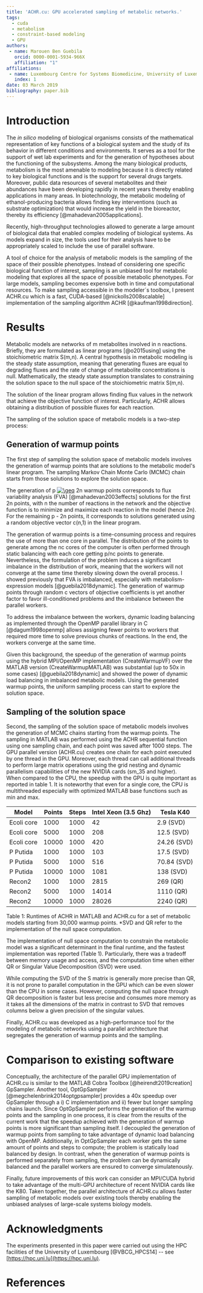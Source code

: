 ```yaml
---
title: 'ACHR.cu: GPU accelerated sampling of metabolic networks.'
tags:
  - cuda
  - metabolism
  - constraint-based modeling
  - GPU
authors:
 - name: Marouen Ben Guebila
   orcid: 0000-0001-5934-966X
   affiliation: "1"
affiliations:
 - name: Luxembourg Centre for Systems Biomedicine, University of Luxembourg, Esch-sur-Alzette, Luxembourg.
   index: 1
date: 03 March 2019
bibliography: paper.bib
---
```


# Introduction

The *in silico* modeling of biological organisms consists of the mathematical representation of key functions of a biological system and the study of its behavior in different conditions and environments. It serves as a tool for the support of wet lab experiments and for the generation of hypotheses about the functioning of the subsystems. Among the many biological 
products, 
metabolism is the most amenable to modeling because it is directly related to key biological functions and is the support for several drugs targets. 
Moreover, public data resources of several metabolites and their abundances have been developing rapidly in recent years thereby enabling applications in many areas. In biotechnology, the metabolic modeling 
of ethanol-producing bacteria allows 
finding key interventions (such as substrate optimization) that would increase the yield in the bioreactor, thereby its efficiency [@mahadevan2005applications].
 
Recently, high-throughput technologies allowed to generate a large amount of biological data that enabled complex modeling of biological systems. As models expand in size, the 
tools used for their analysis have to be appropriately scaled to include the use of parallel software.

A tool of choice for the analysis of metabolic models is the sampling of the space of their possible phenotypes. Instead of considering one specific biological function of interest, 
sampling is an unbiased tool for metabolic modeling that explores all the space of possible metabolic phenotypes. For large models, sampling becomes expensive both in time and computational resources. To make 
sampling accessible in the 
modeler´s toolbox, I present ACHR.cu which is a fast, CUDA-based [@nickolls2008scalable] implementation of the sampling algorithm ACHR [@kaufman1998direction].

# Results

Metabolic models are networks of m metabolites involved in n reactions. Briefly, they are formulated as linear programs [@o2015using] using the stoichiometric matrix S(m,n). A central hypothesis in metabolic modeling is the steady state assumption, meaning that generating fluxes are equal to degrading fluxes and the rate of change of metabolite concentrations is null. Mathematically, the steady state assumption translates to constraining the solution space to the null space of the stoichiometric matrix S(m,n). 

The solution of the linear program allows finding flux values in the network that achieve the objective function of interest. Particularly, ACHR allows obtaining a distribution of possible fluxes for each reaction.

The sampling of the solution space of metabolic models is a two-step process:

## Generation of warmup points

The first step of sampling the solution space of metabolic models involves the generation of warmup points that are solutions to the metabolic model's linear program. The sampling 
Markov Chain Monte Carlo (MCMC) chain starts from those solutions to explore the solution space. 

The generation of p <a href="https://www.codecogs.com/eqnedit.php?latex=\geq" target="_blank"><img src="https://latex.codecogs.com/gif.latex?\geq" title="\geq" /></a> 2n warmup points corresponds to flux variability analysis (FVA) [@mahadevan2003effects] solutions 
for the first 2n points, with n the number of reactions in the network and the objective function is to minimize and maximize each reaction in the model (hence 2n). For the remaining p - 2n points, it corresponds to solutions generated using a random objective vector c(n,1) in the linear program.

The generation of warmup points is a time-consuming process and requires the use of more than one core in parallel. The distribution of the points to generate among the nc cores of the computer is often performed through static balancing with each core getting p/nc points to generate. Nevertheless, the formulation of the problem induces a significant imbalance in the distribution of work, meaning that the workers will not converge at the same time thereby slowing down the overall process. I showed previously that FVA is imbalanced, 
especially with metabolism-expression models [@guebila2018dynamic]. The generation of warmup points through random c vectors of objective coefficients is yet another factor to favor ill-conditioned problems and the imbalance between the parallel workers.

To address the imbalance between the workers, dynamic loading balancing as implemented through the OpenMP parallel library in C [@dagum1998openmp] allows assigning fewer points to workers that required more time to solve previous chunks of reactions. In the end, the workers converge at the same time.

Given this background, the speedup of the generation of warmup points using the hybrid MPI/OpenMP implementation (CreateWarmupVF) over the MATLAB version (CreateWarmupMATLAB) was substantial 
(up to 50x in some cases) [@guebila2018dynamic] and showed the power of dynamic load balancing in imbalanced metabolic models. Using the generated warmup points, the uniform sampling process can start to explore the solution space.

## Sampling of the solution space

Second, the sampling of the solution space of metabolic models involves the generation of MCMC chains starting from the warmup points.
The sampling in MATLAB was performed using the ACHR sequential function using one sampling chain, and each point was saved after 1000 steps. The GPU parallel version (ACHR.cu) creates one chain for each point executed by one thread in the GPU. Moreover, each thread can call additional threads to perform large matrix operations using the grid nesting and dynamic parallelism capabilities of the new NVIDIA cards (sm_35 and higher).   
When compared to the CPU, the speedup with the GPU is quite important as reported in table 1. It is noteworthy that even for a single core, the CPU is multithreaded especially with optimized MATLAB 
base functions such as min and max.


| Model         | Points             | Steps           |Intel Xeon (3.5 Ghz)  |Tesla K40    |
| --------------| -------------------| ----------------|----------------------|-------------|
| Ecoli core    | 1000               | 1000            |42                    | 2.9   (SVD) |      
| Ecoli core    | 5000               | 1000            |208                   | 12.5  (SVD) |
| Ecoli core    | 10000              | 1000            |420                   | 24.26 (SVD) |
| P Putida      | 1000               | 1000            |103                   | 17.5  (SVD) |
| P Putida      | 5000               | 1000            |516                   | 70.84 (SVD) |
| P Putida      | 10000              | 1000            |1081                  | 138   (SVD) |
| Recon2        | 1000               | 1000            |2815                  | 269   (QR)  |
| Recon2        | 5000               | 1000            |14014                 | 1110  (QR)  |
| Recon2        | 10000              | 1000            |28026                 | 2240  (QR)  |
 
Table 1: Runtimes of ACHR in MATLAB and ACHR.cu for a set of metabolic models starting from 30,000 warmup points. *SVD and QR refer to the implementation of the null space computation.

The implementation of null space computation to constrain the metabolic model was a significant determinant in the final runtime, and the fastest implementation was reported (Table 1). Particularly, there was a tradeoff between memory usage and access, and the computation time when either QR or Singular Value Decomposition (SVD) were used.

While computing the SVD of the S matrix is generally more precise than QR, it is not prone to parallel computation in the GPU which can be even slower than the CPU in some cases. However, computing the null space through QR decomposition is faster but less precise and consumes more memory as it takes all the dimensions of the matrix in contrast to SVD that removes 
columns below a given precision of the singular values.

Finally, ACHR.cu was developed as a high-performance tool for the modeling of metabolic networks using a parallel architecture that segregates the generation of warmup points and the sampling.

# Comparison to existing software

Conceptually, the architecture of the parallel GPU implementation of ACHR.cu is similar to the MATLAB Cobra Toolbox [@heirendt2019creation] GpSampler. 
Another tool, OptGpSampler [@megchelenbrink2014optgpsampler] provides a 40x speedup over GpSampler through a i) C implementation and ii) fewer but longer sampling chains launch.
Since OptGpSampler performs the generation of the warmup points and the sampling in one process, it is clear from the results of the current work that the speedup achieved with the generation of warmup points is more significant than sampling itself. I decoupled the generation of warmup points from sampling to take advantage of dynamic load balancing with OpenMP. Additionally, in OptGpSampler each worker gets the same amount of points and steps to compute; the problem is statically load balanced by design.
In contrast, when the generation of warmup points is performed separately from sampling, the problem can be dynamically balanced and the parallel workers are ensured to converge simulatenously. 

Finally, future improvements of this work can consider an MPI/CUDA hybrid to take advantage of the multi-GPU architecture of recent NVIDIA cards like the K80. Taken together, the 
parallel architecture of ACHR.cu allows faster sampling of metabolic models over existing tools thereby enabling the unbiased analyses of large-scale systems biology models.

# Acknowledgments

The experiments presented in this paper were carried out using the HPC facilities of the University of Luxembourg [@VBCG_HPCS14] -- see [https://hpc.uni.lu](https://hpc.uni.lu).

# References
